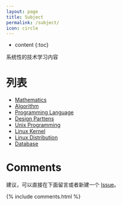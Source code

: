 ```yaml
---
layout: page
title: Subject
permalink: /subject/
icon: circle
---
```


* content
{:toc}

系统性的技术学习内容




# 列表

* [Mathematics][Mathematics]
* [Algorithm][Algorithm]
* [Programming Language][Programming Language]
* [Design Parttens][Design Parttens]
* [Unix Programming][Unix Programming]
* [Linux Kernel][Linux Kernel]
* [Linux Distribution][Linux Distribution]
* [Database][Database]




# Comments
建议，可以直接在下面留言或者新建一个 [Issue](https://github.com/hanjianqiao/hanjianqiao.github.io/issues)。

{% include comments.html %}


[Mathematics]: https://hanjianqiao.github.io/math-blog/
[Algorithm]: https://hanjianqiao.github.io/alg-blog/
[Programming Language]: https://hanjianqiao.github.io/pl-blog/
[Design Parttens]: https://hanjianqiao.github.io/dp-blog/
[Unix Programming]: https://hanjianqiao.github.io/up-blog/
[Linux Kernel]: https://hanjianqiao.github.io/lk-blog/
[Linux Distribution]: https://hanjianqiao.github.io/ld-blog/
[Database]: https://hanjianqiao.github.io/db-blog/
